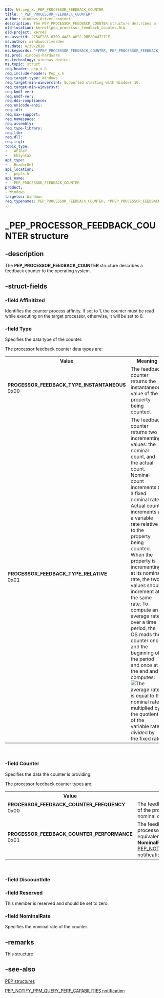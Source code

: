 ```yaml
---
UID: NS:pep_x._PEP_PROCESSOR_FEEDBACK_COUNTER
title: "_PEP_PROCESSOR_FEEDBACK_COUNTER"
author: windows-driver-content
description: The PEP_PROCESSOR_FEEDBACK_COUNTER structure describes a feedback counter to the operating system.
old-location: kernel\pep_processor_feedback_counter.htm
old-project: kernel
ms.assetid: 275AE285-6309-4A03-A02C-DBE8D44727CE
ms.author: windowsdriverdev
ms.date: 4/30/2018
ms.keywords: "*PPEP_PROCESSOR_FEEDBACK_COUNTER, PEP_PROCESSOR_FEEDBACK_COUNTER, PEP_PROCESSOR_FEEDBACK_COUNTER structure [Kernel-Mode Driver Architecture], PPEP_PROCESSOR_FEEDBACK_COUNTER, PPEP_PROCESSOR_FEEDBACK_COUNTER structure pointer [Kernel-Mode Driver Architecture], PROCESSOR_FEEDBACK_COUNTER_FREQUENCY, PROCESSOR_FEEDBACK_COUNTER_PERFORMANCE, PROCESSOR_FEEDBACK_TYPE_INSTANTANEOUS, PROCESSOR_FEEDBACK_TYPE_RELATIVE, _PEP_PROCESSOR_FEEDBACK_COUNTER, kernel.pep_processor_feedback_counter, pepfx/PEP_PROCESSOR_FEEDBACK_COUNTER, pepfx/PPEP_PROCESSOR_FEEDBACK_COUNTER"
ms.prod: windows-hardware
ms.technology: windows-devices
ms.topic: struct
req.header: pep_x.h
req.include-header: Pep_x.h
req.target-type: Windows
req.target-min-winverclnt: Supported starting with Windows 10.
req.target-min-winversvr: 
req.kmdf-ver: 
req.umdf-ver: 
req.ddi-compliance: 
req.unicode-ansi: 
req.idl: 
req.max-support: 
req.namespace: 
req.assembly: 
req.type-library: 
req.lib: 
req.dll: 
req.irql: 
topic_type:
-	APIRef
-	kbSyntax
api_type:
-	HeaderDef
api_location:
-	pepfx.h
api_name:
-	PEP_PROCESSOR_FEEDBACK_COUNTER
product:
- Windows
targetos: Windows
req.typenames: PEP_PROCESSOR_FEEDBACK_COUNTER, *PPEP_PROCESSOR_FEEDBACK_COUNTER
---
```


# _PEP_PROCESSOR_FEEDBACK_COUNTER structure


## -description


The <b>PEP_PROCESSOR_FEEDBACK_COUNTER</b> structure describes a feedback counter to the operating system.


## -struct-fields




### -field Affinitized

Identifies the counter process affinity. If set to 1, the counter must be read while executing on the target processor, otherwise, it will be set to 0.


### -field Type

Specifies the data type of the counter.


The processor feedback counter data types are:



<table>
<tr>
<th>Value</th>
<th>Meaning</th>
</tr>
<tr>
<td width="40%"><a id="PROCESSOR_FEEDBACK_TYPE_INSTANTANEOUS"></a><a id="processor_feedback_type_instantaneous"></a><dl>
<dt><b>PROCESSOR_FEEDBACK_TYPE_INSTANTANEOUS</b></dt>
<dt>0x00</dt>
</dl>
</td>
<td width="60%">
The feedback counter returns the instantaneous value of the property being counted.

</td>
</tr>
<tr>
<td width="40%"><a id="PROCESSOR_FEEDBACK_TYPE_RELATIVE"></a><a id="processor_feedback_type_relative"></a><dl>
<dt><b>PROCESSOR_FEEDBACK_TYPE_RELATIVE</b></dt>
<dt>0x01</dt>
</dl>
</td>
<td width="60%">
The feedback counter returns two incrementing values: the nominal count, and the actual count. Nominal count increments at a fixed nominal rate. Actual count increments at a variable rate relative to the property being counted. When the property is incrementing at its nominal rate, the two values should increment at the same rate. To compute an average rate over a time period, the OS reads the counter once and the beginning of the period and once at the end and computes:

<img alt="The average rate is equal to the nominal rate multiplied by the quotient of the variable rate divided by the fixed rate." src="../Common/PEP_PROCESSOR_FEEDBACK_COUNTER_equation.png"/>

</td>
</tr>
</table>
 


### -field Counter

Specifies the data the counter is providing.


The processor feedback counter types are:



<table>
<tr>
<th>Value</th>
<th>Meaning</th>
</tr>
<tr>
<td width="40%"><a id="PROCESSOR_FEEDBACK_COUNTER_FREQUENCY_"></a><a id="processor_feedback_counter_frequency_"></a><dl>
<dt><b>PROCESSOR_FEEDBACK_COUNTER_FREQUENCY </b></dt>
<dt>0x00</dt>
</dl>
</td>
<td width="60%">
The feedback counter returns the clock speed of the processor. The nominal rate is the nominal clock speed, in MHz.

</td>
</tr>
<tr>
<td width="40%"><a id="PROCESSOR_FEEDBACK_COUNTER_PERFORMANCE"></a><a id="processor_feedback_counter_performance"></a><dl>
<dt><b>PROCESSOR_FEEDBACK_COUNTER_PERFORMANCE</b></dt>
<dt>0x01</dt>
</dl>
</td>
<td width="60%">
The feedback counter returns the current processor performance. The nominal rate is equivalent to the processor's <b>NominalPerformance</b> (see <a href="https://msdn.microsoft.com/en-us/library/windows/hardware/mt186825">PEP_NOTIFY_PPM_QUERY_PERF_CAPABILITIES notification</a>).

</td>
</tr>
</table>
 


### -field DiscountIdle

 


### -field Reserved

This member is reserved and should be set to zero.


### -field NominalRate

Specifies the nominal rate of the counter. 


## -remarks



This structure 




## -see-also




<a href="https://msdn.microsoft.com/478E1AB1-B888-4EC2-A9C3-A33475E499E3">PEP structures</a>



<a href="https://msdn.microsoft.com/en-us/library/windows/hardware/mt186825">PEP_NOTIFY_PPM_QUERY_PERF_CAPABILITIES notification</a>
 

 

